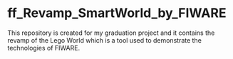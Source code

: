 # ff_Revamp_SmartWorld_by_FIWARE
This repository is created for my graduation project and it contains the revamp of the Lego World which is a tool used to demonstrate the technologies of FIWARE.
